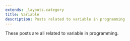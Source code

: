 ```yaml
---
extends: _layouts.category
title: Variable
description: Posts related to variable in programming
---
```


These posts are all related to variable in programming.
